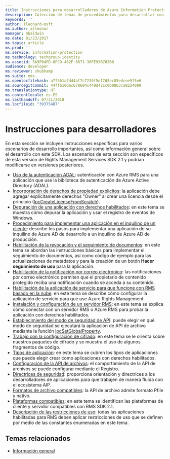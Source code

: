 ```yaml
---
title: Instrucciones para desarrolladores de Azure Information Protection SDK 2.1 | Microsoft Docs
description: Colección de temas de procedimientos para desarrollar con AIP SDK 2.1
keywords: ''
author: lleonard-msft
ms.author: alleonar
manager: mbaldwin
ms.date: 01/23/2017
ms.topic: article
ms.prod: ''
ms.service: information-protection
ms.technology: techgroup-identity
ms.assetid: 5A9F04FD-0FCD-482F-8671-36FE93B783B0
audience: developer
ms.reviewer: shubhamp
ms.suite: ems
ms.openlocfilehash: a7f561a7d44af7c7239f5e17d5ec85edcee9f5e6
ms.sourcegitcommit: 44ff610dec678604c449d42cc0b0863ca8224009
ms.translationtype: HT
ms.contentlocale: es-ES
ms.lasthandoff: 07/31/2018
ms.locfileid: "39375487"
---
```

# <a name="developer-guidance"></a>Instrucciones para desarrolladores

En esta sección se incluyen instrucciones específicas para varios escenarios de desarrollo importantes, así como información general sobre el desarrollo con este SDK. Los escenarios de esta sección son específicos de esta versión de Rights Management Services SDK 2.1 y podrían modificarse en versiones posteriores.
- [Uso de la autenticación ADAL](how-to-use-adal-authentication.md): autenticación con Azure RMS para una aplicación que use la biblioteca de autenticación de Azure Active Directory (ADAL).
- [Incorporación de derechos de propiedad explícitos](add-explicit-owner-rights.md): la aplicación debe agregar explícitamente derechos "Owner" al crear una licencia desde el principio ([IpcCreateLicenseFromScratch](https://msdn.microsoft.com/library/hh535256.aspx)).
- [Depuración de una aplicación con derechos habilitados](debugging-applications-that-use-ad-rms.md): en este tema se muestra cómo depurar la aplicación y usar el registro de eventos de Windows.
- [Procedimiento para implementar una aplicación en el inquilino de un cliente](how-to-deploy-app.md): describe los pasos para implementar una aplicación de su inquilino de Azure AD de desarrollo a un inquilino de Azure AD de producción.
- [Habilitación de la revocación y el seguimiento de documentos](tracking-content.md): en este tema se abordan las instrucciones básicas para implementar el seguimiento de documentos, así como código de ejemplo para las actualizaciones de metadatos y para la creación de un botón **Hacer seguimiento de uso** para la aplicación.
- [Habilitación de la notificación por correo electrónico](how-to-enable-email-notification.md): las notificaciones por correo electrónico permiten que el propietario de contenido protegido reciba una notificación cuando se acceda a su contenido.
- [Habilitación de la aplicación de servicio para que funcione con RMS basado en la nube](how-to-use-file-api-with-aadrm-cloud.md): en este tema se describe cómo configurar la aplicación de servicio para que use Azure Rights Management.
- [Instalación y configuración de un servidor RMS](how-to-install-and-configure-an-rms-server.md): en este tema se explica cómo conectar con un servidor RMS o Azure RMS para probar la aplicación con derechos habilitados.
- [Establecimiento del modo de seguridad de API](setting-the-api-security-mode-api-mode.md): puede elegir en qué modo de seguridad se ejecutará la aplicación de API de archivo mediante la función [IpcSetGlobalProperty](https://msdn.microsoft.com/library/hh535270.aspx).
- [Trabajo con la configuración de cifrado](working-with-encryption.md): en este tema se le orienta sobre nuestros paquetes de cifrado y se muestra el uso de algunos fragmentos de código.
- [Tipos de aplicación](application-types.md): en este tema se cubren los tipos de aplicaciones que puede elegir crear como aplicaciones con derechos habilitados.
- [Configuración de la API de archivos](file-api-configuration.md): el comportamiento de la API de archivos se puede configurar mediante el Registro.
- [Directrices de seguridad](security-guidelines.md): proporciona orientación y directrices a los desarrolladores de aplicaciones para que trabajen de manera fluida con el ecosistema AIP.
- [Formatos de archivo compatibles](supported-file-formats.md): la API de archivo admite formato Pfile y nativo.
- [Plataformas compatibles](supported-platforms.md): en este tema se identifican las plataformas de cliente y servidor compatibles con RMS SDK 2.1.
- [Descripción de las restricciones de uso](understanding-usage-restrictions.md): todas las aplicaciones habilitadas para RMS deben aplicar restricciones de uso que se definen por medio de las constantes enumeradas en este tema.

 
## <a name="related-topics"></a>Temas relacionados
* [Información general](ad-rms-overview.md)
